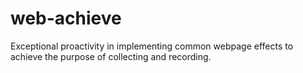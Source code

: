 # web-achieve
Exceptional proactivity in implementing common webpage effects to achieve the purpose of collecting and recording.
